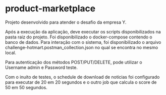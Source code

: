 # product-marketplace


Projeto desenvolvido para atender o desafio da empresa Y. 


Após a execução da aplicação, deve executar os scripts disponibilizados na pasta raiz do projeto. Foi disponibilizado o docker-compose contendo o banco de dados.
Para interação com o sistema, foi disponibilizado o arquivo challenge-hotmart.postman_collection.json no qual se encontra no mesmo local.

Para autenticação dos métodos POST/PUT/DELETE, pode utilizar o Username admin e Password teste.

Com o inuito de testes, o schedule de download de noticias foi configurado para executar de 20 em 20 segundos e o outro job que calcula o score de 50 em 50 segundos.
